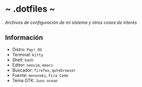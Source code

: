 # ~ .dotfiles ~
*Archivos de configuración de mi sistema y otros cosos de interés*

## Información
- Distro: `Pop!_OS`
- Terminal: `kitty`
- Shell: `bash`
- Editor: `neovim`, `emacs`
- Buscador: `firefox`, `qutebrowser`
- Fuente: `mononoki`, `Fira Code`
- Tema GTK: `Juno ocean`
